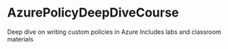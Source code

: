 # AzurePolicyDeepDiveCourse
Deep dive on writing custom policies in Azure
Includes labs and classroom materials
